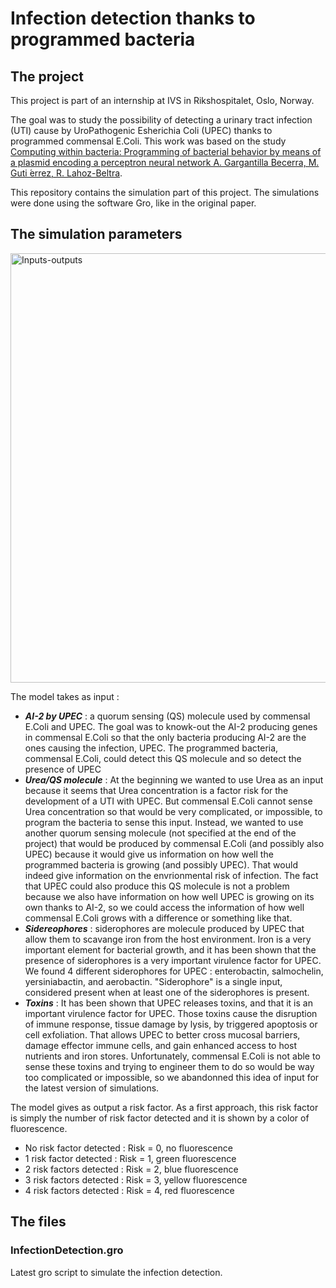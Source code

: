 # Infection detection thanks to programmed bacteria
## The project
This project is part of an internship at IVS in Rikshospitalet, Oslo, Norway. 

The goal was to study the possibility of detecting a urinary tract infection (UTI) cause by UroPathogenic Esherichia Coli (UPEC) thanks to programmed commensal E.Coli. This work was based on the study [Computing within bacteria: Programming of bacterial behavior by means of a plasmid encoding a perceptron neural network A. Gargantilla Becerra, M. Guti ́errez, R. Lahoz-Beltra](https://pubmed.ncbi.nlm.nih.gov/35063580/).

This repository contains the simulation part of this project. The simulations were done using the software Gro, like in the original paper. 

## The simulation parameters
<img width="687" alt="Inputs-outputs" src="https://github.com/Selena-JM/BacteriaBehaviorProgramming_Gro_en/assets/160735287/294d0f9f-e06d-42e7-b39d-68803bccb1bc">

The model takes as input : 

- ***AI-2 by UPEC*** : a quorum sensing (QS) molecule used by commensal E.Coli and UPEC. The goal was to knowk-out the AI-2 producing genes in commensal E.Coli so that the only bacteria producing AI-2 are the ones causing the infection, UPEC. The programmed bacteria, commensal E.Coli, could detect this QS molecule and so detect the presence of UPEC
- ***Urea/QS molecule*** : At the beginning we wanted to use Urea as an input because it seems that Urea concentration is a factor risk for the development of a UTI with UPEC. But commensal E.Coli cannot sense Urea concentration so that would be very complicated, or impossible, to program the bacteria to sense this input. Instead, we wanted to use another quorum sensing molecule (not specified at the end of the project) that would be produced by commensal E.Coli (and possibly also UPEC) because it would give us information on how well the programmed bacteria is growing (and possibly UPEC). That would indeed give information on the envrionmental risk of infection. The fact that UPEC could also produce this QS molecule is not a problem because we also have information on how well UPEC is growing on its own thanks to AI-2, so we could access the information of how well commensal E.Coli grows with a difference or something like that.
- ***Sidereophores*** : siderophores are molecule produced by UPEC that allow them to scavange iron from the host environment. Iron is a very important element for bacterial growth, and it has been shown that the presence of siderophores is a very important virulence factor for UPEC. We found 4 different siderophores for UPEC : enterobactin, salmochelin, yersiniabactin, and aerobactin. "Siderophore" is a single input, considered present when at least one of the siderophores is present.
- ***Toxins*** : It has been shown that UPEC releases toxins, and that it is an important virulence factor for UPEC. Those toxins cause the disruption of immune response, tissue damage by lysis, by triggered apoptosis or cell exfoliation. That allows UPEC to better cross mucosal barriers, damage effector immune cells, and gain enhanced access to host nutrients and iron stores. Unfortunately, commensal E.Coli is not able to sense these toxins and trying to engineer them to do so would be way too complicated or impossible, so we abandonned this idea of input for the latest version of simulations.

The model gives as output a risk factor. As a first approach, this risk factor is simply the number of risk factor detected and it is shown by a color of fluorescence. 
- No risk factor detected : Risk = 0, no fluorescence
- 1 risk factor detected : Risk = 1, green fluorescence
- 2 risk factors detected : Risk = 2, blue fluorescence
- 3 risk factors detected : Risk = 3, yellow fluorescence
- 4 risk factors detected : Risk = 4, red fluorescence

## The files 
### InfectionDetection.gro
Latest gro script to simulate the infection detection.
